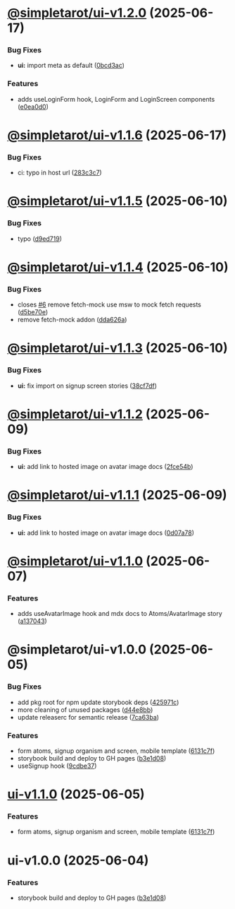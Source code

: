 # [@simpletarot/ui-v1.2.0](https://github.com/avacollins/simple-tarot/compare/@simpletarot/ui-v1.1.6...@simpletarot/ui-v1.2.0) (2025-06-17)


### Bug Fixes

* **ui:** import meta as default ([0bcd3ac](https://github.com/avacollins/simple-tarot/commit/0bcd3ac36bd8a166318dd14ff0d9ef6fdea289f5))


### Features

* adds useLoginForm hook, LoginForm and LoginScreen components ([e0ea0d0](https://github.com/avacollins/simple-tarot/commit/e0ea0d021b7337ccc5802b721bbe2a658df6294f))

# [@simpletarot/ui-v1.1.6](https://github.com/avacollins/simple-tarot/compare/@simpletarot/ui-v1.1.5...@simpletarot/ui-v1.1.6) (2025-06-17)


### Bug Fixes

* ci: typo in host url ([283c3c7](https://github.com/avacollins/simple-tarot/commit/283c3c73e3a42671e9bdbe969a2430075e2070f5))

# [@simpletarot/ui-v1.1.5](https://github.com/avacollins/simple-tarot/compare/@simpletarot/ui-v1.1.4...@simpletarot/ui-v1.1.5) (2025-06-10)


### Bug Fixes

* typo ([d9ed719](https://github.com/avacollins/simple-tarot/commit/d9ed7194e86ce1c6a0ab22048dd3d3d7fe649d7d))

# [@simpletarot/ui-v1.1.4](https://github.com/avacollins/simple-tarot/compare/@simpletarot/ui-v1.1.3...@simpletarot/ui-v1.1.4) (2025-06-10)


### Bug Fixes

* closes [#6](https://github.com/avacollins/simple-tarot/issues/6) remove fetch-mock use msw to mock fetch requests ([d5be70e](https://github.com/avacollins/simple-tarot/commit/d5be70ea44a6a7d7861f98b39ba166a975c71e74))
* remove fetch-mock addon ([dda626a](https://github.com/avacollins/simple-tarot/commit/dda626a589e4337de8f6fb9a1df2edb4a302652e))

# [@simpletarot/ui-v1.1.3](https://github.com/avacollins/simple-tarot/compare/@simpletarot/ui-v1.1.2...@simpletarot/ui-v1.1.3) (2025-06-10)


### Bug Fixes

* **ui:** fix import on signup screen stories ([38cf7df](https://github.com/avacollins/simple-tarot/commit/38cf7df7714faed394e6081e847006c93bd424c8))

# [@simpletarot/ui-v1.1.2](https://github.com/avacollins/simple-tarot/compare/@simpletarot/ui-v1.1.1...@simpletarot/ui-v1.1.2) (2025-06-09)


### Bug Fixes

* **ui:** add link to hosted image on avatar image docs ([2fce54b](https://github.com/avacollins/simple-tarot/commit/2fce54bad89b3a5ee2f3a79085476d15e2e2a630))

# [@simpletarot/ui-v1.1.1](https://github.com/avacollins/simple-tarot/compare/@simpletarot/ui-v1.1.0...@simpletarot/ui-v1.1.1) (2025-06-09)


### Bug Fixes

* **ui:** add link to hosted image on avatar image docs ([0d07a78](https://github.com/avacollins/simple-tarot/commit/0d07a78de8662bc2f0dc414e992b8cb261ac7993))

# [@simpletarot/ui-v1.1.0](https://github.com/avacollins/simple-tarot/compare/@simpletarot/ui-v1.0.0...@simpletarot/ui-v1.1.0) (2025-06-07)


### Features

* adds useAvatarImage hook and mdx docs  to Atoms/AvatarImage story ([a137043](https://github.com/avacollins/simple-tarot/commit/a137043c5c29d315d99bb46a1f10af4244d392de))

# @simpletarot/ui-v1.0.0 (2025-06-05)


### Bug Fixes

* add pkg root for npm update storybook deps ([425971c](https://github.com/avacollins/simple-tarot/commit/425971c9593aed03b50a0ffa5adaea6361bc746a))
* more cleaning of unused packages ([d44e8bb](https://github.com/avacollins/simple-tarot/commit/d44e8bb421cbeb96f2dee35ab9ac3a9287877913))
* update releaserc for semantic release ([7ca63ba](https://github.com/avacollins/simple-tarot/commit/7ca63ba9ef72f2db5b0791ce459f1398d90d0e21))


### Features

* form atoms, signup organism and screen, mobile template ([6131c7f](https://github.com/avacollins/simple-tarot/commit/6131c7f265763c63781756013fccaadebc03c022))
* storybook build and deploy to GH pages ([b3e1d08](https://github.com/avacollins/simple-tarot/commit/b3e1d0852b81d589771866fdba304254fff7d0a4))
* useSignup hook ([9cdbe37](https://github.com/avacollins/simple-tarot/commit/9cdbe376c80eb00bd0ef595f851a72d9dfbb7304))

# [ui-v1.1.0](https://github.com/avacollins/simple-tarot/compare/ui-v1.0.0...ui-v1.1.0) (2025-06-05)


### Features

* form atoms, signup organism and screen, mobile template ([6131c7f](https://github.com/avacollins/simple-tarot/commit/6131c7f265763c63781756013fccaadebc03c022))

# ui-v1.0.0 (2025-06-04)


### Features

* storybook build and deploy to GH pages ([b3e1d08](https://github.com/avacollins/simple-tarot/commit/b3e1d0852b81d589771866fdba304254fff7d0a4))
